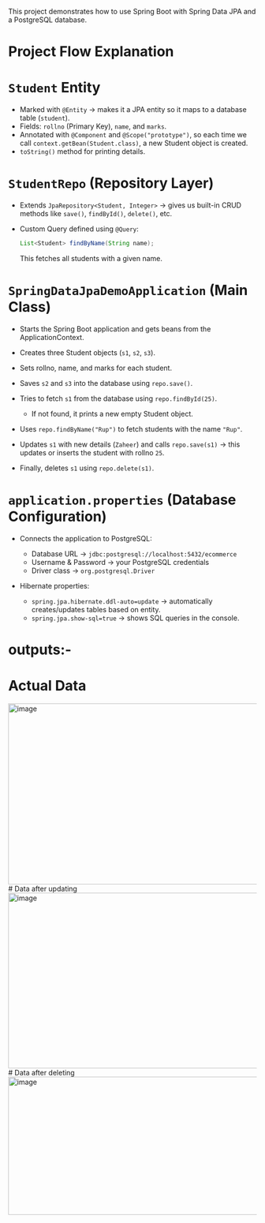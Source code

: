 
This project demonstrates how to use Spring Boot with Spring Data JPA and a PostgreSQL database.

# Project Flow Explanation

# `Student` Entity
* Marked with `@Entity` → makes it a JPA entity so it maps to a database table (`student`).
* Fields: `rollno` (Primary Key), `name`, and `marks`.
* Annotated with `@Component` and `@Scope("prototype")`, so each time we call `context.getBean(Student.class)`, a new Student object is created.
*  `toString()` method for printing details.

# `StudentRepo` (Repository Layer)

* Extends `JpaRepository<Student, Integer>` → gives us built-in CRUD methods like `save()`, `findById()`, `delete()`, etc.
* Custom Query defined using `@Query`:

  ```java
  List<Student> findByName(String name);
  ```
  This fetches all students with a given name.

# `SpringDataJpaDemoApplication` (Main Class)

* Starts the Spring Boot application and gets beans from the ApplicationContext.
* Creates three Student objects (`s1`, `s2`, `s3`).
* Sets rollno, name, and marks for each student.
* Saves `s2` and `s3` into the database using `repo.save()`.
* Tries to fetch `s1` from the database using `repo.findById(25)`.

  * If not found, it prints a new empty Student object.
* Uses `repo.findByName("Rup")` to fetch students with the name `"Rup"`.
* Updates `s1` with new details (`Zaheer`) and calls `repo.save(s1)` → this updates or inserts the student with rollno `25`.
* Finally, deletes `s1` using `repo.delete(s1)`.

# `application.properties` (Database Configuration)
* Connects the application to PostgreSQL:

  * Database URL → `jdbc:postgresql://localhost:5432/ecommerce`
  * Username & Password → your PostgreSQL credentials
  * Driver class → `org.postgresql.Driver`
* Hibernate properties:

  * `spring.jpa.hibernate.ddl-auto=update` → automatically creates/updates tables based on entity.
  * `spring.jpa.show-sql=true` → shows SQL queries in the console.

# outputs:-
# Actual Data
<img width="521" height="367" alt="image" src="https://github.com/user-attachments/assets/d16bdcfd-f34c-41d2-a970-defb26ed4dcf" />
# Data after updating
<img width="509" height="356" alt="image" src="https://github.com/user-attachments/assets/e866f0b7-640b-4e9c-9ee4-46dfffb7a665" />
# Data after deleting
<img width="507" height="280" alt="image" src="https://github.com/user-attachments/assets/935c4c45-96f9-43ae-9ed1-c59f42aa86e7" />


